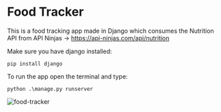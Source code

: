 # Food Tracker

This is a food tracking app made in Django which consumes the Nutrition API from API Ninjas -> https://api-ninjas.com/api/nutrition <br/>

Make sure you have django installed: <br/>

```
pip install django
```

To run the app open the terminal and type: <br/>

```
python .\manage.py runserver
```
![food-tracker](https://user-images.githubusercontent.com/88268271/212375656-cdd2e5b8-f201-4cdc-bb86-b8d775e83111.png)
